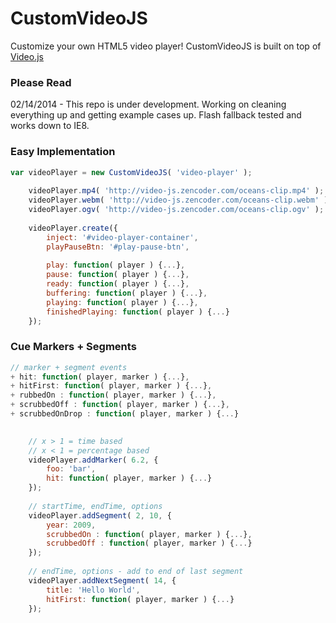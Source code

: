 # CustomVideoJS
Customize your own HTML5 video player! CustomVideoJS is built on top of [Video.js](http://videojs.com)

### Please Read
02/14/2014 - This repo is under development. Working on cleaning everything up and getting example cases up. Flash fallback tested and works down to IE8.

### Easy Implementation
```javascript
var videoPlayer = new CustomVideoJS( 'video-player' );
    
    videoPlayer.mp4( 'http://video-js.zencoder.com/oceans-clip.mp4' );
    videoPlayer.webm( 'http://video-js.zencoder.com/oceans-clip.webm' );
    videoPlayer.ogv( 'http://video-js.zencoder.com/oceans-clip.ogv' );
    
    videoPlayer.create({
		inject: '#video-player-container',
		playPauseBtn: '#play-pause-btn',
		
		play: function( player ) {...},
		pause: function( player ) {...},
		ready: function( player ) {...},
		buffering: function( player ) {...},
		playing: function( player ) {...},
		finishedPlaying: function( player ) {...}
	});
```
### Cue Markers + Segments
```javascript
// marker + segment events
+ hit: function( player, marker ) {...},
+ hitFirst: function( player, marker ) {...},
+ rubbedOn : function( player, marker ) {...},
+ scrubbedOff : function( player, marker ) {...},
+ scrubbedOnDrop : function( player, marker ) {...}
```
```javascript
	
	// x > 1 = time based
	// x < 1 = percentage based
	videoPlayer.addMarker( 6.2, {
		foo: 'bar',
		hit: function( player, marker ) {...}
	});
	
	// startTime, endTime, options
	videoPlayer.addSegment( 2, 10, {
		year: 2009,
		scrubbedOn : function( player, marker ) {...},
		scrubbedOff : function( player, marker ) {...}
	});
	
	// endTime, options - add to end of last segment
	videoPlayer.addNextSegment( 14, {
		title: 'Hello World',
		hitFirst: function( player, marker ) {...}
	});
	
```
